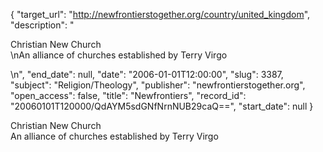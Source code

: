 {
  "target_url": "http://newfrontierstogether.org/country/united_kingdom", 
  "description": "<p>Christian New Church<br />\nAn alliance of churches established by Terry Virgo</p>\n", 
  "end_date": null, 
  "date": "2006-01-01T12:00:00", 
  "slug": 3387, 
  "subject": "Religion/Theology", 
  "publisher": "newfrontierstogether.org", 
  "open_access": false, 
  "title": "Newfrontiers", 
  "record_id": "20060101T120000/QdAYM5sdGNfNrnNUB29caQ==", 
  "start_date": null
}

<p>Christian New Church<br />
An alliance of churches established by Terry Virgo</p>
